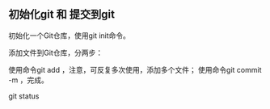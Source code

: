 <!--
 * @Author: your name
 * @Date: 2020-08-10 10:23:12
 * @LastEditTime: 2020-08-10 10:24:23
 * @LastEditors: Please set LastEditors
 * @Description: In User Settings Edit
 * @FilePath: \learngit\readme.md
-->
## 初始化git 和 提交到git

初始化一个Git仓库，使用git init命令。

添加文件到Git仓库，分两步：

使用命令git add <file>，注意，可反复多次使用，添加多个文件；
使用命令git commit -m <message>，完成。

git status